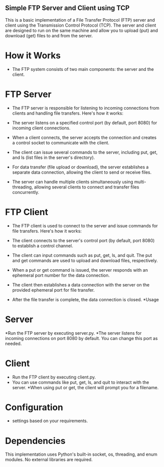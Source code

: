 ## Simple FTP Server and Client using TCP
This is a basic implementation of a File Transfer Protocol (FTP) server and client using the Transmission Control Protocol (TCP). The server and client are designed to run on the same machine and allow you to upload (put) and download (get) files to and from the server.

# How it Works
* The FTP system consists of two main components: the server and the client.

# FTP Server
* The FTP server is responsible for listening to incoming connections from clients and handling file transfers. Here's how it works:

* The server listens on a specified control port (by default, port 8080) for incoming client connections.
* When a client connects, the server accepts the connection and creates a control socket to communicate with the client.
* The client can issue several commands to the server, including put, get, and ls (list files in the server's directory).
* For data transfer (file upload or download), the server establishes a separate data connection, allowing the client to send or receive files.
* The server can handle multiple clients simultaneously using multi-threading, allowing several clients to connect and transfer files concurrently.
# FTP Client
* The FTP client is used to connect to the server and issue commands for file transfers. Here's how it works:

* The client connects to the server's control port (by default, port 8080) to establish a control channel.
* The client can input commands such as put, get, ls, and quit. The put and get commands are used to upload and download files, respectively.
* When a put or get command is issued, the server responds with an ephemeral port number for the data connection.
* The client then establishes a data connection with the server on the provided ephemeral port for file transfer.
* After the file transfer is complete, the data connection is closed.
*Usage
#  Server
*Run the FTP server by executing server.py.
*The server listens for incoming connections on port 8080 by default. You can change this port as needed.
# Client
* Run the FTP client by executing client.py.
* You can use commands like put, get, ls, and quit to interact with the server.
*When using put or get, the client will prompt you for a filename.
# Configuration
* settings based on your requirements.

# Dependencies
This implementation uses Python's built-in socket, os, threading, and enum modules. No external libraries are required.

